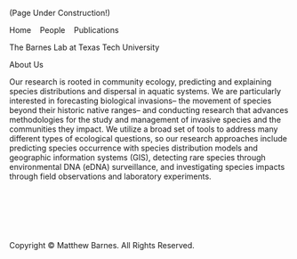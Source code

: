 <p class="auto-style1">(Page Under Construction!)</p>
<p>Home&nbsp;&nbsp;&nbsp; People&nbsp;&nbsp;&nbsp; Publications</p>
<p>The Barnes Lab at Texas Tech University</p>
<p>About Us</p>
<p>Our&nbsp;research is&nbsp;rooted in community ecology, predicting and explaining 
species distributions and dispersal in aquatic systems. We are&nbsp;particularly 
interested in forecasting biological invasions– the movement of species beyond 
their historic native ranges– and conducting research that advances 
methodologies for the study and management of invasive species and the 
communities they impact. We&nbsp;utilize a broad set of tools to address many 
different types of ecological questions, so our&nbsp;research approaches&nbsp;include 
predicting species occurrence with species distribution models and geographic 
information systems (GIS), detecting rare species through environmental DNA 
(eDNA) surveillance, and investigating species impacts through field 
observations and laboratory experiments. </p>
<p>&nbsp;</p>
<p>&nbsp;</p>
<p>&nbsp;</p>

</body>

<footer class="text-center">
      <div class="container">
        <div class="row">
          <div class="col-12">
            <p>Copyright © Matthew Barnes. All Rights Reserved.</p>
